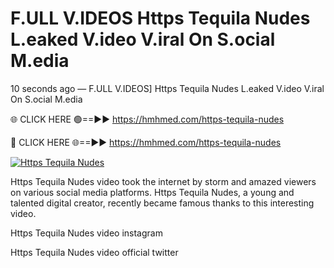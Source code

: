 # F.ULL V.IDEOS Https Tequila Nudes L.eaked V.ideo V.iral On S.ocial M.edia

10 seconds ago — F.ULL V.IDEOS] Https Tequila Nudes L.eaked V.ideo V.iral On S.ocial M.edia

🌐 CLICK HERE 🟢==►► https://hmhmed.com/https-tequila-nudes

🔴 CLICK HERE 🌐==►► https://hmhmed.com/https-tequila-nudes

[![Https Tequila Nudes](https://i.imgur.com/dJHk4Zq.gif)](https://hmhmed.com/https-tequila-nudes)

Https Tequila Nudes video took the internet by storm and amazed viewers on various social media platforms. Https Tequila Nudes, a young and talented digital creator, recently became famous thanks to this interesting video.

Https Tequila Nudes video instagram

Https Tequila Nudes video official twitter